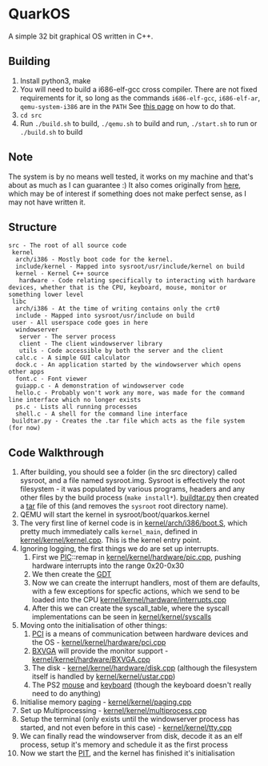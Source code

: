 # QuarkOS

A simple 32 bit graphical OS written in C++.


## Building
1. Install python3, make
2. You will need to build a i686-elf-gcc cross compiler. There are not fixed requirements for it, so long as the commands `i686-elf-gcc`, `i686-elf-ar`, `qemu-system-i386` are in the `PATH`
See [this page](https://wiki.osdev.org/GCC_Cross-Compiler) on how to do that.
3. `cd src`
4. Run `./build.sh` to build, `./qemu.sh` to build and run, `./start.sh` to run or `./build.sh` to build

## Note
The system is by no means well tested, it works on my machine and that's about as much as I can guarantee :) It also comes originally from [here](https://wiki.osdev.org/Meaty_Skeleton), which may be of interest if something does not make perfect sense, as I may not have written it.

## Structure
```
src - The root of all source code
 kernel
  arch/i386 - Mostly boot code for the kernel.
  include/kernel - Mapped into sysroot/usr/include/kernel on build
  kernel - Kernel C++ source
   hardware - Code relating specifically to interacting with hardware devices, whether that is the CPU, keyboard, mouse, monitor or something lower level
 libc
  arch/i386 - At the time of writing contains only the crt0
  include - Mapped into sysroot/usr/include on build
 user - All userspace code goes in here
  windowserver
   server - The server process
   client - The client windowserver library
   utils - Code accessible by both the server and the client
  calc.c - A simple GUI calculator
  dock.c - An application started by the windowserver which opens other apps
  font.c - Font viewer
  guiapp.c - A demonstration of windowserver code
  hello.c - Probably won't work any more, was made for the command line interface which no longer exists
  ps.c - Lists all running processes
  shell.c - A shell for the command line interface
 buildtar.py - Creates the .tar file which acts as the file system (for now)
```

## Code Walkthrough
1. After building, you should see a folder (in the src directory) called sysroot, and a file named sysroot.img. Sysroot is effectively the root filesystem - it was populated by various programs, headers and any other files by the build process (`make install*`). [buildtar.py](/src/buildtar.py) then created a [tar](https://wiki.osdev.org/USTAR) file of this (and removes the `sysroot` root directory name).
2. QEMU will start the kernel in sysroot/boot/quarkos.kernel
3. The very first line of kernel code is in [kernel/arch/i386/boot.S](/src/kernel/arch/i386/boot.S), which pretty much immediately calls `kernel_main`, defined in [kernel/kernel/kernel.cpp](/src/kernel/kernel/kernel.cpp). This is the kernel entry point.
4. Ignoring logging, the first things we do are set up interrupts.
	1. First we [PIC](https://wiki.osdev.org/PIC)::remap in [kernel/kernel/hardware/pic.cpp](/src/kernel/kernel/hardware/pic.cpp), pushing hardware interrupts into the range 0x20-0x30
	2. We then create the [GDT](https://wiki.osdev.org/GDT)
	3. Now we can create the interrupt handlers, most of them are defaults, with a few exceptions for specfic actions, which we send to be loaded into the CPU [kernel/kernel/hardware/interrupts.cpp](/src/kernel/kernel/hardware/interrupts.cpp)
	4. After this we can create the syscall_table, where the syscall implementations can be seen in [kernel/kernel/syscalls](/src/kernel/kernel/syscalls.hpp)
5. Moving onto the initialisation of other things:
	1. [PCI](https://wiki.osdev.org/PCI) is a means of communication between hardware devices and the OS - [kernel/kernel/hardware/pci.cpp](/src/kernel/kernel/hardware/pci.cpp)
	2. [BXVGA](https://wiki.osdev.org/BGA) will provide the monitor support - [kernel/kernel/hardware/BXVGA.cpp](/src/kernel/kernel/hardware/BXVGA.cpp)
	3. The disk - [kernel/kernel/hardware/disk.cpp](/src/kernel/kernel/hardware/disk.cpp) (although the filesystem itself is handled by [kernel/kernel/ustar.cpp](/src/kernel/kernel/ustar.cpp))
	4. The PS2 [mouse](/src/kernel/kernel/hardware/mouse.cpp) and [keyboard](/src/kernel/kernel/hardware/keyboard.cpp) (though the keyboard doesn't really need to do anything) 
6. Initialise memory [paging](https://wiki.osdev.org/Paging) - [kernel/kernel/paging.cpp](/src/kernel/kernel/paging.cpp)
7. Set up Multiprocessing - [kernel/kernel/multiprocess.cpp](/src/kernel/kernel/multiprocess.cpp)
8. Setup the terminal (only exists until the windowserver process has started, and not even before in this case) - [kernel/kernel/tty.cpp](/src/kernel/kernel/tty.cpp)
9. We can finally read the windowserver from disk, decode it as an elf process, setup it's memory and schedule it as the first process
10. Now we start the [PIT](https://wiki.osdev.org/PIT), and the kernel has finished it's initialisation